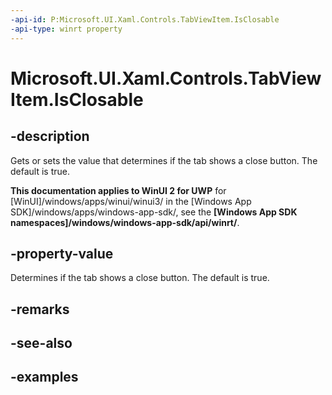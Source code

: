 ```yaml
---
-api-id: P:Microsoft.UI.Xaml.Controls.TabViewItem.IsClosable
-api-type: winrt property
---
```


# Microsoft.UI.Xaml.Controls.TabViewItem.IsClosable

<!--
public bool IsClosable { get; set; }
-->

## -description

Gets or sets the value that determines if the tab shows a close button. The default is true.

**This documentation applies to WinUI 2 for UWP** for [WinUI]/windows/apps/winui/winui3/ in the [Windows App SDK]/windows/apps/windows-app-sdk/, see the **[Windows App SDK namespaces]/windows/windows-app-sdk/api/winrt/**.

## -property-value

Determines if the tab shows a close button. The default is true.

## -remarks

## -see-also

## -examples

